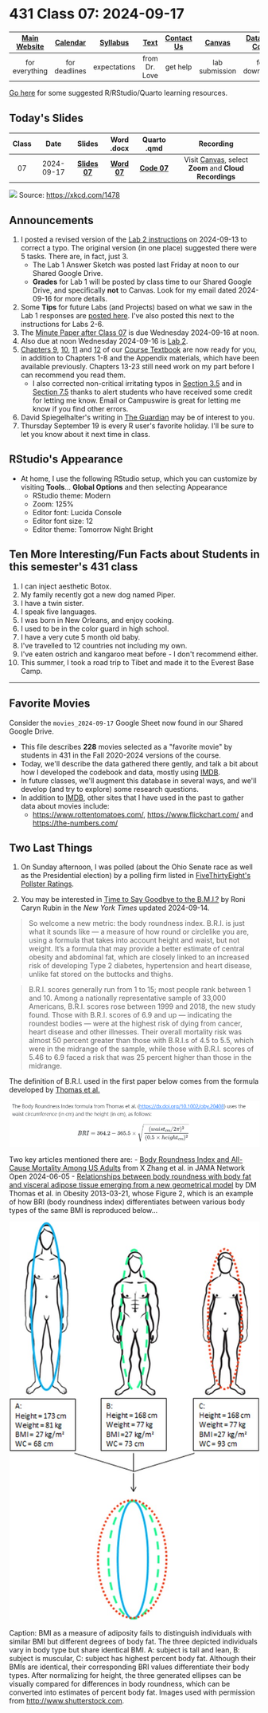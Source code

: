 # 431 Class 07: 2024-09-17

[Main Website](https://thomaselove.github.io/431-2024/) | [Calendar](https://thomaselove.github.io/431-2024/calendar.html) | [Syllabus](https://thomaselove.github.io/431-syllabus-2024/) | [Text](https://thomaselove.github.io/431-book/) | [Contact Us](https://thomaselove.github.io/431-2024/contact.html) | [Canvas](https://canvas.case.edu) | [Data and Code](https://github.com/THOMASELOVE/431-data)
:-----------: | :--------------: | :----------: | :---------: | :-------------: | :-----------: | :------------:
for everything | for deadlines | expectations | from Dr. Love | get help | lab submission | for downloads

[Go here](https://thomaselove.github.io/431-2024/resources.html) for some suggested R/RStudio/Quarto learning resources.

## Today's Slides

Class | Date | Slides | Word .docx | Quarto .qmd | Recording
:---: | :--------: | :------: | :------: | :------: | :-------------:
07 | 2024-09-17 | **[Slides 07](https://thomaselove.github.io/431-slides-2024/class07.html)** | **[Word 07](https://thomaselove.github.io/431-slides-2024/class07w.docx)** | **[Code 07](https://github.com/THOMASELOVE/431-slides-2024/blob/main/class07.qmd)** | Visit [Canvas](https://canvas.case.edu/), select **Zoom** and **Cloud Recordings**

![](https://imgs.xkcd.com/comics/p_values.png) Source: <https://xkcd.com/1478>

## Announcements

1. I posted a revised version of the [Lab 2 instructions](https://github.com/THOMASELOVE/431-labs-2024/tree/main/lab2) on 2024-09-13 to correct a typo. The original version (in one place) suggested there were 5 tasks. There are, in fact, just 3.
    - The Lab 1 Answer Sketch was posted last Friday at noon to our Shared Google Drive.
    - **Grades** for Lab 1 will be posted by class time to our Shared Google Drive, and specifically **not** to Canvas. Look for my email dated 2024-09-16 for more details.
2. Some **Tips** for future Labs (and Projects) based on what we saw in the Lab 1 responses are [posted here](https://github.com/THOMASELOVE/431-labs-2024/blob/main/tips.md). I've also posted this next to the instructions for Labs 2-6.
3. The [Minute Paper after Class 07](https://bit.ly/431-2024-minute-07) is due Wednesday 2024-09-16 at noon.
4. Also due at noon Wednesday 2024-09-16 is [Lab 2](https://github.com/THOMASELOVE/431-labs-2024/tree/main/lab2).
5. [Chapters 9](https://thomaselove.github.io/431-book/09_moregroups.html), [10](https://thomaselove.github.io/431-book/10_transmore.html), [11](https://thomaselove.github.io/431-book/11_association.html) and [12](https://thomaselove.github.io/431-book/12_transassoc.html) of our [Course Textbook](https://thomaselove.github.io/431-book/) are now ready for you, in addition to Chapters 1-8 and the Appendix materials, which have been available previously. Chapters 13-23 still need work on my part before I can recommend you read them.
    - I also corrected non-critical irritating typos in [Section 3.5](https://thomaselove.github.io/431-book/03_summary.html#sec-outliers) and in [Section 7.5](https://thomaselove.github.io/431-book/07_transform.html#the-logarithmic-transformation) thanks to alert students who have received some credit for letting me know. Email or Campuswire is great for letting me know if you find other errors.
6. David Spiegelhalter's writing in [The Guardian](https://www.theguardian.com/profile/david-spiegelhalter) may be of interest to you.
7. Thursday September 19 is every R user's favorite holiday. I'll be sure to let you know about it next time in class.

## RStudio's Appearance

- At home, I use the following RStudio setup, which you can customize by visiting **Tools**... **Global Options** and then selecting Appearance
    - RStudio theme: Modern
    - Zoom: 125%
    - Editor font: Lucida Console
    - Editor font size: 12
    - Editor theme: Tomorrow Night Bright

## Ten More Interesting/Fun Facts about Students in this semester's 431 class

1. I can inject aesthetic Botox.
2. My family recently got a new dog named Piper.
3. I have a twin sister.
4. I speak five languages.
5. I was born in New Orleans, and enjoy cooking.
6. I used to be in the color guard in high school.
7. I have a very cute 5 month old baby.
8. I've travelled to 12 countries not including my own.
9. I've eaten ostrich and kangaroo meat before - I don't recommend either.
10. This summer, I took a road trip to Tibet and made it to the Everest Base Camp.

----------

## Favorite Movies

Consider the `movies_2024-09-17` Google Sheet now found in our Shared Google Drive. 

- This file describes **228** movies selected as a "favorite movie" by students in 431 in the Fall 2020-2024 versions of the course.
- Today, we'll describe the data gathered there gently, and talk a bit about how I developed the codebook and data, mostly using [IMDB](https://www.imdb.com/).
- In future classes, we'll augment this database in several ways, and we'll develop (and try to explore) some research questions.
- In addition to [IMDB](https://www.imdb.com/), other sites that I have used in the past to gather data about movies include:
    - <https://www.rottentomatoes.com/>, <https://www.flickchart.com/> and <https://the-numbers.com/>

## Two Last Things

1. On Sunday afternoon, I was polled (about the Ohio Senate race as well as the Presidential election) by a polling firm listed in [FiveThirtyEight's Pollster Ratings](https://projects.fivethirtyeight.com/pollster-ratings/).

2. You may be interested in [Time to Say Goodbye to the B.M.I.?](https://www.nytimes.com/2024/09/06/health/body-roundness-index-bmi.html) by Roni Caryn Rubin in the *New York Times* updated 2024-09-14.

> So welcome a new metric: the body roundness index. B.R.I. is just what it sounds like — a measure of how round or circlelike you are, using a formula that takes into account height and waist, but not weight. It’s a formula that may provide a better estimate of central obesity and abdominal fat, which are closely linked to an increased risk of developing Type 2 diabetes, hypertension and heart disease, unlike fat stored on the buttocks and thighs.

> B.R.I. scores generally run from 1 to 15; most people rank between 1 and 10. Among a nationally representative sample of 33,000 Americans, B.R.I. scores rose between 1999 and 2018, the new study found. Those with B.R.I. scores of 6.9 and up — indicating the roundest bodies — were at the highest risk of dying from cancer, heart disease and other illnesses. Their overall mortality risk was almost 50 percent greater than those with B.R.I.s of 4.5 to 5.5, which were in the midrange of the sample, while those with B.R.I. scores of 5.46 to 6.9 faced a risk that was 25 percent higher than those in the midrange.

The definition of B.R.I. used in the first paper below comes from the formula developed by [Thomas et al.](https://dx.doi.org/10.1002/oby.20408)

![](https://github.com/THOMASELOVE/431-classes-2024/blob/main/class07/bri-formula.png)

Two key articles mentioned there are:
    - [Body Roundness Index and All-Cause Mortality Among US Adults](https://jamanetwork.com/journals/jamanetworkopen/fullarticle/2819558) from X Zhang et al. in JAMA Network Open 2024-06-05
    - [Relationships between body roundness with body fat and visceral adipose tissue emerging from a new geometrical model](https://onlinelibrary.wiley.com/doi/10.1002/oby.20408) by DM Thomas et al. in Obesity 2013-03-21, whose Figure 2, which is an example of how BRI (body roundness index) differentiates between various body types of the same BMI is reproduced below...
  
![](https://github.com/THOMASELOVE/431-classes-2024/blob/main/class07/bri-vs-bmi-fig2.jpg)

Caption: BMI as a measure of adiposity fails to distinguish individuals with similar BMI but different degrees of body fat. The three depicted individuals vary in body type but share identical BMI. A: subject is tall and lean, B: subject is muscular, C: subject has highest percent body fat. Although their BMIs are identical, their corresponding BRI values differentiate their body types. After normalizing for height, the three generated ellipses can be visually compared for differences in body roundness, which can be converted into estimates of percent body fat. Images used with permission from <http://www.shutterstock.com>. 


  

  


